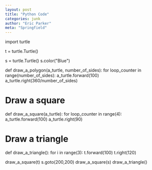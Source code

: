 ```yaml
---
layout: post
title: "Python Code"
categories: junk
author: "Eric Parker"
meta: "Springfield"
---
```


import turtle

t = turtle.Turtle()

s = turtle.Turtle()
s.color("Blue")

def draw_a_polygon(a_turtle, number_of_sides):
  for loop_counter in range(number_of_sides):
    a_turtle.forward(100)
    a_turtle.right(360/number_of_sides)
    
# Draw a square
def draw_a_square(a_turtle):
  for loop_counter in range(4):
    a_turtle.forward(100)
    a_turtle.right(90)
  
# Draw a triangle
def draw_a_triangle():
  for i in range(3):
    t.forward(100)
    t.right(120)

draw_a_square(t)
s.goto(200,200)
draw_a_square(s)
draw_a_triangle()
